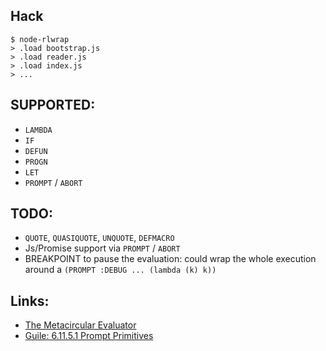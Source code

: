 ## Hack

```
$ node-rlwrap
> .load bootstrap.js
> .load reader.js
> .load index.js
> ...
```

## SUPPORTED:

- `LAMBDA`
- `IF`
- `DEFUN`
- `PROGN`
- `LET`
- `PROMPT` / `ABORT`

## TODO:

- `QUOTE`, `QUASIQUOTE`, `UNQUOTE`, `DEFMACRO`
- Js/Promise support via `PROMPT` / `ABORT`
- BREAKPOINT to pause the evaluation: could wrap the whole execution around
  a `(PROMPT :DEBUG ... (lambda (k) k))`

## Links:

- [The Metacircular Evaluator](https://sarabander.github.io/sicp/html/4_002e1.xhtml)
- [Guile: 6.11.5.1 Prompt Primitives](https://www.gnu.org/software/guile/manual/html_node/Prompt-Primitives.html)
